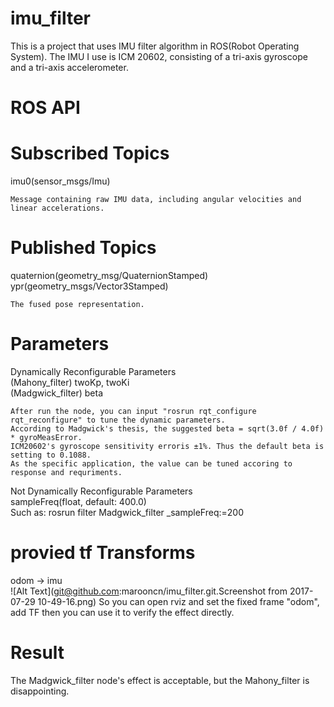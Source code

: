 # imu_filter

This is a project that uses IMU filter algorithm in ROS(Robot Operating System). The IMU I use is ICM 20602, consisting of a tri-axis gyroscope and a tri-axis accelerometer.

# ROS API  
# Subscribed Topics
imu0(sensor_msgs/Imu) 

    Message containing raw IMU data, including angular velocities and linear accelerations.   
# Published Topics
quaternion(geometry_msg/QuaternionStamped)</br>
ypr(geometry_msgs/Vector3Stamped)  

    The fused pose representation.
# Parameters
Dynamically Reconfigurable Parameters</br>
(Mahony_filter)  twoKp, twoKi</br>
(Madgwick_filter) beta  

    After run the node, you can input "rosrun rqt_configure rqt_reconfigure" to tune the dynamic parameters.
    According to Madgwick's thesis, the suggested beta = sqrt(3.0f / 4.0f) * gyroMeasError. 
    ICM20602's gyroscope sensitivity erroris ±1%. Thus the default beta is setting to 0.1088.
    As the specific application, the value can be tuned accoring to response and requriments.
Not Dynamically Reconfigurable Parameters </br>
sampleFreq(float, default: 400.0)</br>
Such as: rosrun filter Madgwick_filter _sampleFreq:=200
# provied tf Transforms
odom -> imu  
![Alt Text](git@github.com:marooncn/imu_filter.git.Screenshot from 2017-07-29 10-49-16.png)
    So you can open rviz and set the fixed frame "odom", add TF then you can use it to verify the effect directly.
# Result
The Madgwick_filter node's effect is acceptable, but the Mahony_filter is disappointing.

